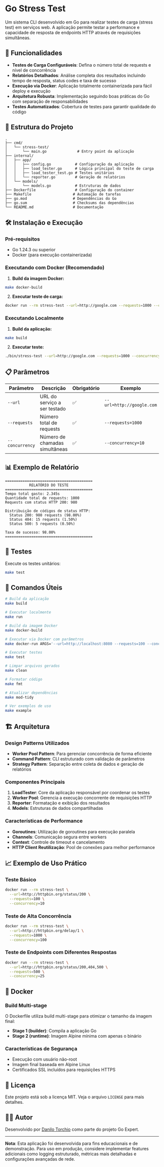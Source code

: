 # Go Stress Test

Um sistema CLI desenvolvido em Go para realizar testes de carga (stress test) em serviços web. A aplicação permite testar a performance e capacidade de resposta de endpoints HTTP através de requisições simultâneas.

## 🚀 Funcionalidades

- **Testes de Carga Configuráveis**: Defina o número total de requests e nível de concorrência
- **Relatórios Detalhados**: Análise completa dos resultados incluindo tempo de resposta, status codes e taxa de sucesso
- **Execução via Docker**: Aplicação totalmente containerizada para fácil deploy e execução
- **Arquitetura Robusta**: Implementação seguindo boas práticas do Go com separação de responsabilidades
- **Testes Automatizados**: Cobertura de testes para garantir qualidade do código

## 📁 Estrutura do Projeto

```
.
├── cmd/
│   └── stress-test/
│       └── main.go              # Entry point da aplicação
├── internal/
│   ├── app/
│   │   ├── config.go           # Configuração da aplicação
│   │   ├── load_tester.go      # Lógica principal do teste de carga
│   │   ├── load_tester_test.go # Testes unitários
│   │   └── reporter.go         # Geração de relatórios
│   └── models/
│       └── models.go           # Estruturas de dados
├── Dockerfile                  # Configuração do container
├── Makefile                   # Automação de tarefas
├── go.mod                     # Dependências do Go
├── go.sum                     # Checksums das dependências
└── README.md                  # Documentação
```

## 🛠️ Instalação e Execução

### Pré-requisitos

- Go 1.24.3 ou superior
- Docker (para execução containerizada)

### Executando com Docker (Recomendado)

1. **Build da imagem Docker:**
```bash
make docker-build
```

2. **Executar teste de carga:**
```bash
docker run --rm stress-test --url=http://google.com --requests=1000 --concurrency=10
```

### Executando Localmente

1. **Build da aplicação:**
```bash
make build
```

2. **Executar teste:**
```bash
./bin/stress-test --url=http://google.com --requests=1000 --concurrency=10
```

## 📋 Parâmetros

| Parâmetro | Descrição | Obrigatório | Exemplo |
|-----------|-----------|-------------|---------|
| `--url` | URL do serviço a ser testado | ✅ | `--url=http://google.com` |
| `--requests` | Número total de requests | ✅ | `--requests=1000` |
| `--concurrency` | Número de chamadas simultâneas | ✅ | `--concurrency=10` |

## 📊 Exemplo de Relatório

```
========================================
           RELATÓRIO DO TESTE
========================================
Tempo total gasto: 2.345s
Quantidade total de requests: 1000
Requests com status HTTP 200: 980

Distribuição de códigos de status HTTP:
  Status 200: 980 requests (98.00%)
  Status 404: 15 requests (1.50%)
  Status 500: 5 requests (0.50%)

Taxa de sucesso: 98.00%
========================================
```

## 🧪 Testes

Execute os testes unitários:

```bash
make test
```

## 🔧 Comandos Úteis

```bash
# Build da aplicação
make build

# Executar localmente
make run

# Build da imagem Docker
make docker-build

# Executar via Docker com parâmetros
make docker-run ARGS='--url=http://localhost:8080 --requests=100 --concurrency=5'

# Executar testes
make test

# Limpar arquivos gerados
make clean

# Formatar código
make fmt

# Atualizar dependências
make mod-tidy

# Ver exemplos de uso
make example
```

## 🏗️ Arquitetura

### Design Patterns Utilizados

- **Worker Pool Pattern**: Para gerenciar concorrência de forma eficiente
- **Command Pattern**: CLI estruturado com validação de parâmetros
- **Strategy Pattern**: Separação entre coleta de dados e geração de relatórios

### Componentes Principais

1. **LoadTester**: Core da aplicação responsável por coordenar os testes
2. **Worker Pool**: Gerencia a execução concorrente de requisições HTTP
3. **Reporter**: Formatação e exibição dos resultados
4. **Models**: Estruturas de dados compartilhadas

### Características de Performance

- **Goroutines**: Utilização de goroutines para execução paralela
- **Channels**: Comunicação segura entre workers
- **Context**: Controle de timeout e cancelamento
- **HTTP Client Reutilização**: Pool de conexões para melhor performance

## 📈 Exemplo de Uso Prático

### Teste Básico
```bash
docker run --rm stress-test \
  --url=http://httpbin.org/status/200 \
  --requests=100 \
  --concurrency=10
```

### Teste de Alta Concorrência
```bash
docker run --rm stress-test \
  --url=http://httpbin.org/delay/1 \
  --requests=1000 \
  --concurrency=100
```

### Teste de Endpoints com Diferentes Respostas
```bash
docker run --rm stress-test \
  --url=http://httpbin.org/status/200,404,500 \
  --requests=500 \
  --concurrency=25
```

## 🐳 Docker

### Build Multi-stage

O Dockerfile utiliza build multi-stage para otimizar o tamanho da imagem final:

- **Stage 1 (builder)**: Compila a aplicação Go
- **Stage 2 (runtime)**: Imagem Alpine mínima com apenas o binário

### Características de Segurança

- Execução com usuário não-root
- Imagem final baseada em Alpine Linux
- Certificados SSL incluídos para requisições HTTPS

## 📝 Licença

Este projeto está sob a licença MIT. Veja o arquivo `LICENSE` para mais detalhes.

## 👨‍💻 Autor

Desenvolvido por [Danilo Torchio](https://github.com/danilotorchio) como parte do projeto Go Expert.

---

**Nota**: Esta aplicação foi desenvolvida para fins educacionais e de demonstração. Para uso em produção, considere implementar features adicionais como logging estruturado, métricas mais detalhadas e configurações avançadas de rede. 